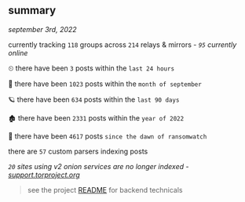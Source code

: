 
## summary
_september 3rd, 2022_

currently tracking `118` groups across `214` relays & mirrors - _`95` currently online_

⏲ there have been `3` posts within the `last 24 hours`

🦈 there have been `1023` posts within the `month of september`

🪐 there have been `634` posts within the `last 90 days`

🏚 there have been `2331` posts within the `year of 2022`

🦕 there have been `4617` posts `since the dawn of ransomwatch`

there are `57` custom parsers indexing posts

_`20` sites using v2 onion services are no longer indexed - [support.torproject.org](https://support.torproject.org/onionservices/v2-deprecation/)_

> see the project [README](https://github.com/joshhighet/ransomwatch#ransomwatch--) for backend technicals
